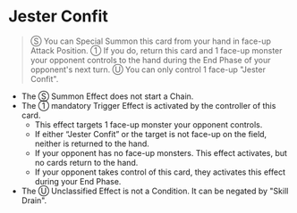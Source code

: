 # Jester Confit

> Ⓢ You can Special Summon this card from your hand in face-up Attack Position. ① If you do, return this card and 1 face-up monster your opponent controls to the hand during the End Phase of your opponent's next turn. Ⓤ You can only control 1 face-up "Jester Confit".

*   The Ⓢ Summon Effect does not start a Chain.
*   The ① mandatory Trigger Effect is activated by the controller of this card.
    *   This effect targets 1 face-up monster your opponent controls.
    *   If either “Jester Confit” or the target is not face-up on the field, neither is returned to the hand.
    *   If your opponent has no face-up monsters. This effect activates, but no cards return to the hand.
    *   If your opponent takes control of this card, they activates this effect during your End Phase.
*   The Ⓤ Unclassified Effect is not a Condition. It can be negated by "Skill Drain".
